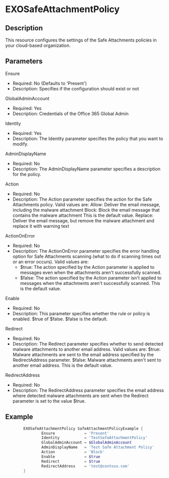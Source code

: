 # EXOSafeAttachmentPolicy

## Description

This resource configures the settings of the Safe Attachments policies
in your cloud-based organization.

## Parameters

Ensure

- Required: No (Defaults to 'Present')
- Description: Specifies if the configuration should exist or not

GlobalAdminAccount

- Required: Yes
- Description: Credentials of the Office 365 Global Admin

Identity

- Required: Yes
- Description: The Identity parameter specifies the policy
  that you want to modify.

AdminDisplayName

- Required: No
- Description: The AdminDisplayName parameter specifies a
  description for the policy.

Action

- Required: No
- Description: The Action parameter specifies the action for the
  Safe Attachments policy.
  Valid values are:
    Allow: Deliver the email message, including the malware attachment
    Block: Block the email message that contains the malware attachment
    This is the default value.
    Replace: Deliver the email message, but remove the malware
    attachment and replace it with warning text

ActionOnError

- Required: No
- Description: The ActionOnError parameter specifies the error handling
  option for Safe Attachments scanning (what to do if scanning times out
  or an error occurs).
  Valid values are:
  - $true: The action specified by the Action parameter is applied
    to messages even when the attachments aren't successfully scanned.
  - $false: The action specified by the Action parameter isn't
    applied to messages when the attachments aren't successfully
    scanned. This is the default value.

Enable

- Required: No
- Description: This parameter specifies whether the rule or policy is
  enabled. $true of $false.  $false is the default.

Redirect

- Required: No
- Description: The Redirect parameter specifies whether to send detected
  malware attachments to another email address.
  Valid values are:
      $true: Malware attachments are sent to the email address
      specified by the RedirectAddress parameter.
      $false: Malware attachments aren't sent to another email address.
      This is the default value.

RedirectAddress

- Required: No
- Description: The RedirectAddress parameter specifies the email
  address where detected malware attachments are sent when
  the Redirect parameter is set to the value $true.

## Example

```PowerShell
        EXOSafeAttachmentPolicy SafeAttachmentPolicyExample {
                Ensure             = 'Present'
                Identity           = 'TestSafeAttachmentPolicy'
                GlobalAdminAccount = $GlobalAdminAccount
                AdminDisplayName   = 'Test Safe Attachment Policy'
                Action             = 'Block'
                Enable             = $true
                Redirect           = $true
                RedirectAddress    = 'test@contoso.com'
        }
```

